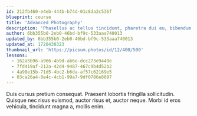 ```yaml
---
id: 212fb460-e4eb-444b-b74d-01c8da2c536f
blueprint: course
title: 'Advanced Photography'
description: 'Phasellus ac tellus tincidunt, pharetra dui eu, bibendum nulla.'
author: 6bb355b0-2eb0-46bd-bf9c-533aaa740013
updated_by: 6bb355b0-2eb0-46bd-bf9c-533aaa740013
updated_at: 1720430323
thumbnail_url: 'https://picsum.photos/id/12/400/500'
lessons:
  - 162a5b96-a966-4b9d-ab6e-dcc273e9449e
  - 7fd419af-212a-42d4-9487-467c9b4d52b2
  - 4a98e15b-71d5-4bc2-b6da-af57c62169e5
  - 03ca26a4-8e4c-4cb1-99a7-9df0786e8897
---
```

Duis cursus pretium consequat. Praesent lobortis fringilla sollicitudin. Quisque nec risus euismod, auctor risus et, auctor neque. Morbi id eros vehicula, tincidunt magna a, mollis enim.